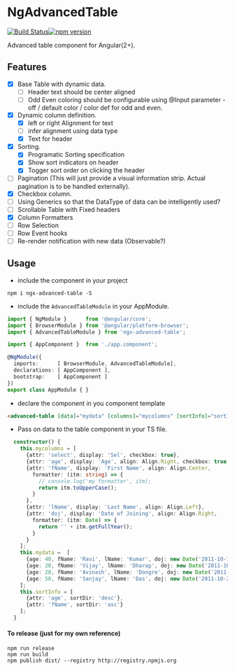 # NgAdvancedTable
[![Build Status][travis-badge]][travis-badge-url][![npm version](https://badge.fury.io/js/ngx-advanced-table.svg)](https://badge.fury.io/js/ngx-advanced-table) 

Advanced table component for Angular(2+).

## Features
* [X] Base Table with dynamic data.
    * [ ] Header text should be center aligned
    * [ ] Odd Even coloring should be configurable using @Input parameter - off / default color / color def for odd and even.
* [X] Dynamic column definition.
    * [X] left or right Alignment for text
    * [ ] infer alignment using data type
    * [X] Text for header
* [X] Sorting.
    * [X] Programatic Sorting specification
    * [X] Show sort indicators on header
    * [X] Togger sort order on clicking the header
* [ ] Pagination (This will just provide a visual information strip. Actual pagination is to be handled externally).
* [X] Checkbox column.
* [ ] Using Generics so that the DataType of data can be intelligently used?
* [ ] Scrollable Table with Fixed headers
* [X] Column Formatters
* [ ] Row Selection
* [ ] Row Event hooks
* [ ] Re-render notification with new data (Observable?)

## Usage

* include the component in your project

````shell
npm i ngx-advanced-table -S
````

* include the `AdvancedTableModule` in your AppModule.
````ts
import { NgModule }      from '@angular/core';
import { BrowserModule } from '@angular/platform-browser';
import { AdvancedTableModule } from 'ngx-advanced-table';

import { AppComponent }  from './app.component';

@NgModule({
  imports:      [ BrowserModule, AdvancedTableModule],
  declarations: [ AppComponent ],
  bootstrap:    [ AppComponent ]
})
export class AppModule { }

````
* declare the component in you component template
````html
<advanced-table [data]="mydata" [columns]="mycolumns" [sortInfo]="sortInfo"></advanced-table>
````
* Pass on data to the table component in your TS file.
````ts
  constructor() {
    this.mycolumns = [
      {attr: 'select', display: 'Sel', checkbox: true},
      {attr: 'age', display: 'Age', align: Align.Right, checkbox: true },
      {attr: 'fName', display: 'First Name', align: Align.Center,
        formatter: (itm: string) => {
          // console.log('my formatter', itm);
          return itm.toUpperCase();
        }
      },
      {attr: 'lName', display: 'Last Name', align: Align.Left},
      {attr: 'doj', display: 'Date of Joining', align: Align.Right,
        formatter: (itm: Date) => {
          return '' + itm.getFullYear();
        }
      }
    ];
    this.mydata =  [
      {age: 40, fName: 'Ravi', lName: 'Kumar', doj: new Date('2011-10-19')},
      {age: 20, fName: 'Vijay', lName: 'Dharap', doj: new Date('2011-10-20')},
      {age: 20, fName: 'Avinash', lName: 'Dongre', doj: new Date('2011-10-21')},
      {age: 50, fName: 'Sanjay', lName: 'Das', doj: new Date('2011-10-22')}
    ];
    this.sortInfo = [
      {attr: 'age', sortDir: 'desc'},
      {attr: 'fName', sortDir: 'asc'}
    ];
  }

````

#### To release (just for my own reference)

````
npm run release
npm run build
npm publish dist/ --registry http://registry.npmjs.org
````

[travis-badge]: https://travis-ci.org/dharapvj/ngx-advanced-table.svg?branch=master
[travis-badge-url]: https://travis-ci.org/dharapvj/ngx-advanced-table
